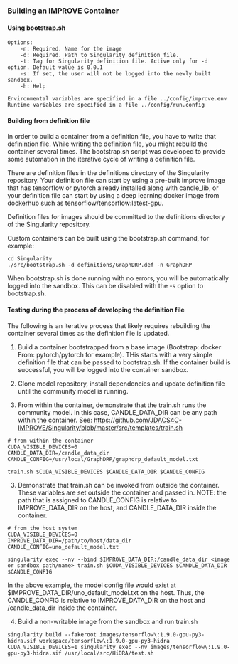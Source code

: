### Building an IMPROVE Container

#### Using bootstrap.sh

```
Options:
    -n: Required. Name for the image
    -d: Required. Path to Singularity definition file.
    -t: Tag for Singularity definition file. Active only for -d option. Default value is 0.0.1
    -s: If set, the user will not be logged into the newly built sandbox.
    -h: Help

Environmental variables are specified in a file ../config/improve.env
Runtime variables are specified in a file ../config/run.config
```

#### Building from definition file

In order to build a container from a definition file, you have to write that definintion file. While writing the definition file, you might rebuild the container several times. The bootstrap.sh script was developed to provide some automation in the iterative cycle of writing a definition file.

There are definition files in the definitions directory of the Singularity repository. Your definition file can start by using a pre-built improve image that has tensorflow or pytorch already installed along with candle_lib, or your definition file can start by using a deep learning docker image from dockerhub such as tensorflow/tensorflow:latest-gpu.

Definition files for images should be committed to the definitions directory of the Singularity repository.

Custom containers can be built using the bootstrap.sh command, for example:
```
cd Singularity
./src/bootstrap.sh -d definitions/GraphDRP.def -n GraphDRP
```

When bootstrap.sh is done running with no errors, you will be automatically logged into the sandbox. This can be disabled with the -s option to bootstrap.sh.


#### Testing during the process of developing the definition file
The following is an iterative process that likely requires rebuilding the container several times as the definition file is updated.

1.  Build a container bootstrapped from a base image (Bootstrap: docker From: pytorch/pytorch for example). THis starts with a very simple definition file that can be passed to bootstrap.sh. If the container build is successful, you will be logged into the container sandbox.

3.  Clone model repository, install dependencies and update definition file until the community model is running.

2.  From within the container, demonstrate that the train.sh runs the community model. In this case, CANDLE_DATA_DIR can be any path within the container. See: https://github.com/JDACS4C-IMPROVE/Singularity/blob/master/src/templates/train.sh

```
# from within the container
CUDA_VISIBLE_DEVICES=0
CANDLE_DATA_DIR=/candle_data_dir
CANDLE_CONFIG=/usr/local/GraphDRP/graphdrp_default_model.txt

train.sh $CUDA_VISIBLE_DEVICES $CANDLE_DATA_DIR $CANDLE_CONFIG
```

3.  Demonstrate that train.sh can be invoked from outside the container. These variables are set outside the container and passed in. NOTE: the path that is assigned to CANDLE_CONFIG is relative to IMPROVE_DATA_DIR on the host, and CANDLE_DATA_DIR inside the container.
```
# from the host system
CUDA_VISIBLE_DEVICES=0
IMPROVE_DATA_DIR=/path/to/host/data_dir
CANDLE_CONFIG=uno_default_model.txt

singularity exec --nv --bind $IMPROVE_DATA_DIR:/candle_data_dir <image or sandbox path/name> train.sh $CUDA_VISIBLE_DEVICES $CANDLE_DATA_DIR $CANDLE_CONFIG
```
In the above example, the model config file would exist at $IMPROVE_DATA_DIR/uno_default_model.txt on the host. Thus, the CANDLE_CONFIG is relative to IMPROVE_DATA_DIR on the host and /candle_data_dir inside the container.

4. Build a non-writable image from the sandbox and run train.sh
```
singularity build --fakeroot images/tensorflow\:1.9.0-gpu-py3-hidra.sif workspace/tensorflow\:1.9.0-gpu-py3-hidra
CUDA_VISIBLE_DEVICES=1 singularity exec --nv images/tensorflow\:1.9.0-gpu-py3-hidra.sif /usr/local/src/HiDRA/test.sh
```
